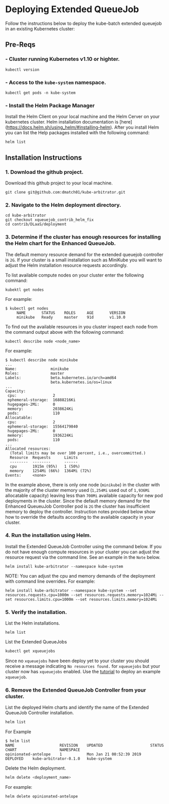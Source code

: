 # Deploying Extended QueueJob
Follow the instructions below to deploy the kube-batch extended queuejob in an existing Kubernetes cluster:

## Pre-Reqs
### - Cluster running Kubernetes v1.10 or highter.
```
kubectl version
```
### - Access to the `kube-system` namespace.
```
kubectl get pods -n kube-system
```
### - Install the Helm Package Manager
Install the Helm Client on your local machine and the Helm Cerver on your kubernetes cluster.  Helm installation documentation is [here]
(https://docs.helm.sh/using_helm/#installing-helm).  After you install Helm you can list the Help packages installed with the following command:
```
helm list
```

## Installation Instructions
### 1. Download the github project.
Download this github project to your local machine.  
```
git clone git@github.com:dmatch01/kube-arbitrator.git
```
### 2. Navigate to the Helm deployment directory.
```
cd kube-arbitrator
git checkout xqueuejob_contrib_helm_fix
cd contrib/DLaaS/deployment
```
### 3. Determine if the cluster has enough resources for installing the Helm chart for the Enhanced QueueJob.

The default memory resource demand for the extended queuejob controller is `2G`.  If your cluster is a small installation such as MiniKube you will want to adjust the Helm installation resource requests accordingly.  


To list available compute nodes on your cluster enter the following command:
```
kubektl get nodes
```
For example:
```
$ kubectl get nodes
     NAME       STATUS    ROLES     AGE       VERSION
     minikube   Ready     master    91d       v1.10.0
```

To find out the available resources in you cluster inspect each node from the command output above with the following command:
```
kubectl describe node <node_name>
```
For example:
```
$ kubectl describe node minikube
...
Name:               minikube
Roles:              master
Labels:             beta.kubernetes.io/arch=amd64
                    beta.kubernetes.io/os=linux
...
Capacity:
 cpu:                2
 ephemeral-storage:  16888216Ki
 hugepages-2Mi:      0
 memory:             2038624Ki
 pods:               110
Allocatable:
 cpu:                2
 ephemeral-storage:  15564179840
 hugepages-2Mi:      0
 memory:             1936224Ki
 pods:               110
...
Allocated resources:
  (Total limits may be over 100 percent, i.e., overcommitted.)
  Resource  Requests      Limits
  --------  --------      ------
  cpu       1915m (95%)   1 (50%)
  memory    1254Mi (66%)  1364Mi (72%)
Events:     <none>

```
In the example above, there is only one node (`minikube`) in the cluster with the majority of the cluster memory used (`1,254Mi` used out of `1,936Mi` allocatable capacity) leaving less than `700Mi` available capacity for new pod deployments in the cluster.  Since the default memory demand for the Enhanced QueueuJob Controller pod is `2G` the cluster has insufficient memory to deploy the controller.  Instruction notes provided below show how to override the defaults according to the available capacity in your cluster.

### 4. Run the installation using Helm.
Install the Extended QueueJob Controller using the command below.  If you do not have enough compute resources in your cluster you can adjust the resource request via the command line.  See an example in the `Note` below.  
```
helm install kube-arbitrator --namespace kube-system
```
NOTE: You can adjust the cpu and memory demands of the deployment with command line overrides.  For example:
```
helm install kube-arbitrator --namespace kube-system --set resources.requests.cpu=1000m --set resources.requests.memory=1024Mi --set resources.limits.cpu=1000m --set resources.limits.memory=1024Mi
```

### 5. Verify the installation.
List the Helm installations.
```
helm list
```

List the Extended QueueJobs
```bash
kubectl get xqueuejobs
```

Since no `xqueuejobs` have been deploy yet to your cluster you should receive a message indicating `No resources found.` for `xqueuejobs` but your cluster now has `xqueuejobs` enabled.  Use the [tutorial](../doc/usage/tutorial.md) to deploy an example `xqueuejob`.

### 6.  Remove the Extended QueueJob Controller from your cluster.

List the deployed Helm charts and identify the name of the Extended QueueJob Controller installation.
```bash
helm list
```
For Example
```
$ helm list
NAME                	REVISION	UPDATED                 	STATUS  	CHART                	NAMESPACE  
opinionated-antelope	1       	Mon Jan 21 00:52:39 2019	DEPLOYED	kube-arbitrator-0.1.0	kube-system

```
Delete the Helm deployment.
```bash
helm delete <deployment_name>
```
For example:
```bash
helm delete opinionated-antelope
```
